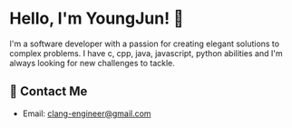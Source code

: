 # Hello, I'm YoungJun! 👋

I'm a software developer with a passion for creating elegant solutions to complex problems. I have c, cpp, java, javascript, python abilities and I'm always looking for new challenges to tackle.

<!-- ## 🔭 Current Projects

- [Project 1](https://github.com/yourusername/project1): A [brief description of the project].
- [Project 2](https://github.com/yourusername/project2): A [brief description of the project].
- [Project 3](https://github.com/yourusername/project3): A [brief description of the project].

## 🌱 Latest Blog Posts

- [Blog post 1](https://yourblog.com/post1): A [brief description of the blog post].
- [Blog post 2](https://yourblog.com/post2): A [brief description of the blog post].
- [Blog post 3](https://yourblog.com/post3): A [brief description of the blog post].
 -->

## 💬 Contact Me

- Email: [clang-engineer@gmail.com](mailto:clang-engineer@gmail.com)
